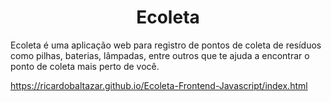 <h1 align="center">Ecoleta</h1>
Ecoleta é uma aplicação web para registro de pontos de coleta de resíduos como pilhas, baterias, lâmpadas, entre outros que te ajuda a encontrar o ponto de coleta mais perto de você.  
  
https://ricardobaltazar.github.io/Ecoleta-Frontend-Javascript/index.html  
  

